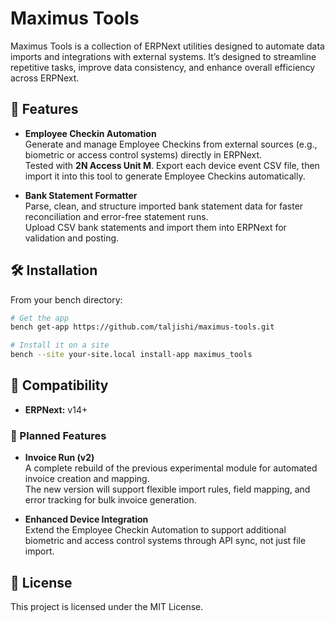 # Maximus Tools

Maximus Tools is a collection of ERPNext utilities designed to automate data imports and integrations with external systems.
It’s designed to streamline repetitive tasks, improve data consistency, and enhance overall efficiency across ERPNext.

## 🚀 Features

- **Employee Checkin Automation**  
  Generate and manage Employee Checkins from external sources (e.g., biometric or access control systems) directly in ERPNext.  
  Tested with **2N Access Unit M**. Export each device event CSV file, then import it into this tool to generate Employee Checkins automatically.

- **Bank Statement Formatter**  
  Parse, clean, and structure imported bank statement data for faster reconciliation and error-free statement runs.  
  Upload CSV bank statements and import them into ERPNext for validation and posting.

## 🛠️ Installation

From your bench directory:

```bash
# Get the app
bench get-app https://github.com/taljishi/maximus-tools.git

# Install it on a site
bench --site your-site.local install-app maximus_tools
```

## 🧩 Compatibility
- **ERPNext:** v14+

### 💫 Planned Features

- **Invoice Run (v2)**  
  A complete rebuild of the previous experimental module for automated invoice creation and mapping.  
  The new version will support flexible import rules, field mapping, and error tracking for bulk invoice generation.

- **Enhanced Device Integration**  
  Extend the Employee Checkin Automation to support additional biometric and access control systems through API sync, not just file import.

## 📜 License

This project is licensed under the MIT License.
